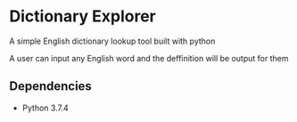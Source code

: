 # Dictionary Explorer

A simple English dictionary lookup tool built with python

A user can input any English word and the deffinition will be output for them

## Dependencies
- Python 3.7.4
